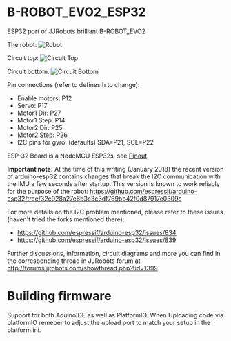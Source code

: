 # B-ROBOT_EVO2_ESP32
ESP32 port of JJRobots brilliant B-ROBOT_EVO2

The robot:
![Robot](assets/Robot.png)

Circuit top:
![Circuit Top](assets/CircuitTop.png)

Circuit bottom:
![Circuit Bottom](assets/CircuitBottom.png)


Pin connections (refer to defines.h to change):
* Enable motors: P12
* Servo: P17
* Motor1 Dir: P27
* Motor1 Step: P14
* Motor2 Dir: P25
* Motor2 Step: P26
* I2C pins for gyro: (defaults) SDA=P21, SCL=P22

ESP-32 Board is a NodeMCU ESP32s, see [Pinout](http://esp32.net/images/Ai-Thinker/NodeMCU-32S/Ai-Thinker_NodeMCU-32S_DiagramPinout.png).

**Important note:** At the time of this writing (January 2018) the recent version of arduino-esp32 contains changes that break the I2C communication with the IMU a few seconds after startup.
This version is known to work reliably for the purpose of the robot:
https://github.com/espressif/arduino-esp32/tree/32c028a27e6b3c3c3df769bb42f0d87917e0309c

For more details on the I2C problem mentioned, please refer to these issues (haven't tried the forks mentioned there):
* https://github.com/espressif/arduino-esp32/issues/834
* https://github.com/espressif/arduino-esp32/issues/839

Further discussions, information, circuit diagrams and more you can find in the corresponding thread in JJRobots forum at http://forums.jjrobots.com/showthread.php?tid=1399

# Building firmware

Support for both AduinoIDE as well as PlatformIO. When Uploading code via platformIO remeber to adjust the upload port to match your setup in the platform.ini.